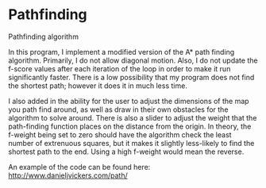 # Pathfinding
Pathfinding algorithm

In this program, I implement a modified version of the A* path finding algorithm. Primarily, I do not allow diagonal motion. Also, I do not update the f-score values after each iteration of the loop in order to make it run significantly faster. There is a low possibility that my program does not find the shortest path; however it does it in much less time.

I also added in the ability for the user to adjust the dimensions of the map you path find around, as well as draw in their own obstacles for the algorithm to solve around. There is also a slider to adjust the weight that the path-finding function places on the distance from the origin. In theory, the f-weight being set to zero should have the algorithm check the least number of extrenuous squares, but it makes it slightly less-likely to find the shortest path to the end. Using a high f-weight would mean the reverse.

An example of the code can be found here: http://www.danieljvickers.com/path/